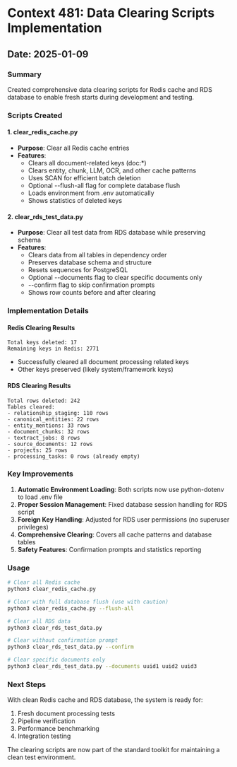 # Context 481: Data Clearing Scripts Implementation

## Date: 2025-01-09

### Summary
Created comprehensive data clearing scripts for Redis cache and RDS database to enable fresh starts during development and testing.

### Scripts Created

#### 1. clear_redis_cache.py
- **Purpose**: Clear all Redis cache entries
- **Features**:
  - Clears all document-related keys (doc:*)
  - Clears entity, chunk, LLM, OCR, and other cache patterns
  - Uses SCAN for efficient batch deletion
  - Optional --flush-all flag for complete database flush
  - Loads environment from .env automatically
  - Shows statistics of deleted keys

#### 2. clear_rds_test_data.py
- **Purpose**: Clear all test data from RDS database while preserving schema
- **Features**:
  - Clears data from all tables in dependency order
  - Preserves database schema and structure
  - Resets sequences for PostgreSQL
  - Optional --documents flag to clear specific documents only
  - --confirm flag to skip confirmation prompts
  - Shows row counts before and after clearing

### Implementation Details

#### Redis Clearing Results
```
Total keys deleted: 17
Remaining keys in Redis: 2771
```
- Successfully cleared all document processing related keys
- Other keys preserved (likely system/framework keys)

#### RDS Clearing Results
```
Total rows deleted: 242
Tables cleared:
- relationship_staging: 110 rows
- canonical_entities: 22 rows
- entity_mentions: 33 rows
- document_chunks: 32 rows
- textract_jobs: 8 rows
- source_documents: 12 rows
- projects: 25 rows
- processing_tasks: 0 rows (already empty)
```

### Key Improvements
1. **Automatic Environment Loading**: Both scripts now use python-dotenv to load .env file
2. **Proper Session Management**: Fixed database session handling for RDS script
3. **Foreign Key Handling**: Adjusted for RDS user permissions (no superuser privileges)
4. **Comprehensive Clearing**: Covers all cache patterns and database tables
5. **Safety Features**: Confirmation prompts and statistics reporting

### Usage
```bash
# Clear all Redis cache
python3 clear_redis_cache.py

# Clear with full database flush (use with caution)
python3 clear_redis_cache.py --flush-all

# Clear all RDS data
python3 clear_rds_test_data.py

# Clear without confirmation prompt
python3 clear_rds_test_data.py --confirm

# Clear specific documents only
python3 clear_rds_test_data.py --documents uuid1 uuid2 uuid3
```

### Next Steps
With clean Redis cache and RDS database, the system is ready for:
1. Fresh document processing tests
2. Pipeline verification
3. Performance benchmarking
4. Integration testing

The clearing scripts are now part of the standard toolkit for maintaining a clean test environment.